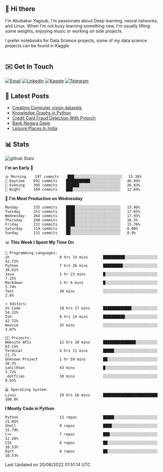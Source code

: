 ## 👋 Hi there

I'm Abubakar Yagoub, I'm passionate about Deep learning, neural networks, and
Linux. When I'm not busy learning something new, I'm usually lifting some
weights, enjoying music or working on side projects.

I prefer notebooks for Data Science projects, some of my data science projects
can be found in Kaggle. <br> <br>

## ✉️ Get In Touch

[![Email](https://img.shields.io/badge/Email-f1f1f1?style=for-the-badge&logo=gmail&logoColor=0f111a)](mailto:hi@blacksuan19.dev)
[![LinkedIn](https://img.shields.io/badge/LinkedIn-0077B5?style=for-the-badge&logo=linkedin&logoColor=white)](https://www.linkedin.com/in/blacksuan19/)
[![Kaggle](https://img.shields.io/badge/Kaggle-5acfff?style=for-the-badge&logo=kaggle&logoColor=white)](http://kaggle.com/abubakaryagob/)
[![Telegram](https://img.shields.io/badge/Telegram-2CA5E0?style=for-the-badge&logo=telegram&logoColor=white)](https://t.me/blacksuan19)

## 📩 Latest Posts

<!-- BLOG-POST-LIST:START -->
- [Creating Computer vision datasets](http://blacksuan19.dev/blog/creating-datasets/)
- [Knowledge Graphs in Python](http://blacksuan19.dev/projects/Knowledge_Graphs/)
- [Credit Card Fraud Detection With Pytorch](http://blacksuan19.dev/projects/credit-card-fraud-detection-with-pytorch/)
- [Bank Negara Dapp](http://blacksuan19.dev/projects/bank-negara/)
- [Leisure Places In India](http://blacksuan19.dev/projects/leisure-places-in-india/)
<!-- BLOG-POST-LIST:END -->

## 📊 Stats

![github Stats](https://github-readme-stats.vercel.app/api?username=blacksuan19&theme=github_dark&show_icons=true&count_private=true&custom_title=Github%20Stats&hide_border=true)

<!--START_SECTION:waka-->
**I'm an Early 🐤** 

```text
🌞 Morning    197 commits    ███░░░░░░░░░░░░░░░░░░░░░░   13.38% 
🌆 Daytime    691 commits    ███████████░░░░░░░░░░░░░░   46.94% 
🌃 Evening    395 commits    ██████░░░░░░░░░░░░░░░░░░░   26.83% 
🌙 Night      189 commits    ███░░░░░░░░░░░░░░░░░░░░░░   12.84%

```
📅 **I'm Most Productive on Wednesday** 

```text
Monday       235 commits    ████░░░░░░░░░░░░░░░░░░░░░   15.96% 
Tuesday      251 commits    ████░░░░░░░░░░░░░░░░░░░░░   17.05% 
Wednesday    264 commits    ████░░░░░░░░░░░░░░░░░░░░░   17.93% 
Thursday     240 commits    ████░░░░░░░░░░░░░░░░░░░░░   16.3% 
Friday       232 commits    ████░░░░░░░░░░░░░░░░░░░░░   15.76% 
Saturday     119 commits    ██░░░░░░░░░░░░░░░░░░░░░░░   8.08% 
Sunday       131 commits    ██░░░░░░░░░░░░░░░░░░░░░░░   8.9%

```


📊 **This Week I Spent My Time On** 

```text
💬 Programming Languages: 
sh                       8 hrs 14 mins       ██████████░░░░░░░░░░░░░░░   42.72% 
Python                   7 hrs 26 mins       █████████░░░░░░░░░░░░░░░░   38.61% 
Java                     1 hr 23 mins        █░░░░░░░░░░░░░░░░░░░░░░░░   7.25% 
Markdown                 1 hr 6 mins         █░░░░░░░░░░░░░░░░░░░░░░░░   5.74% 
Text                     30 mins             ░░░░░░░░░░░░░░░░░░░░░░░░░   2.6%

🔥 Editors: 
VS Code                  10 hrs 27 mins      █████████████░░░░░░░░░░░░   54.21% 
Zsh                      8 hrs 14 mins       ██████████░░░░░░░░░░░░░░░   42.72% 
Neovim                   35 mins             ░░░░░░░░░░░░░░░░░░░░░░░░░   3.07%

🐱‍💻 Projects: 
Website APIs             12 hrs 10 mins      ███████████████░░░░░░░░░░   63.15% 
Terminal                 4 hrs 11 mins       █████░░░░░░░░░░░░░░░░░░░░   21.7% 
Unknown Project          1 hr 59 mins        ██░░░░░░░░░░░░░░░░░░░░░░░   10.3% 
sahilkhan                43 mins             █░░░░░░░░░░░░░░░░░░░░░░░░   3.72% 
.dotfiles                10 mins             ░░░░░░░░░░░░░░░░░░░░░░░░░   0.93%

💻 Operating System: 
Linux                    19 hrs 16 mins      █████████████████████████   100.0%

```

**I Mostly Code in Python** 

```text
Python                   12 repos            █████░░░░░░░░░░░░░░░░░░░░   21.05% 
Shell                    9 repos             ████░░░░░░░░░░░░░░░░░░░░░   15.79% 
C++                      7 repos             ███░░░░░░░░░░░░░░░░░░░░░░   12.28% 
CSS                      6 repos             ██░░░░░░░░░░░░░░░░░░░░░░░   10.53% 
Dart                     6 repos             ██░░░░░░░░░░░░░░░░░░░░░░░   10.53%

```



 Last Updated on 20/06/2022 01:51:14 UTC
<!--END_SECTION:waka-->
